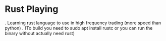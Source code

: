# Rust Playing
. Learning rust language to use in high frequency trading (more speed than python)
. (To build you need to sudo apt install rustc or you can run the binary without actually need rust)
